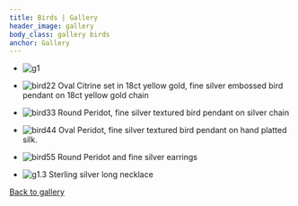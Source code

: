 ```yaml
---
title: Birds | Gallery
header_image: gallery
body_class: gallery birds
anchor: Gallery
---
```


*   ![g1](/images/gallery/g1.1.jpg)

*   ![bird22](/images/gallery/rev_bird22.jpg)
    Oval Citrine set in 18ct yellow gold, fine silver embossed bird pendant
    on 18ct yellow gold chain

*   ![bird33](/images/gallery/rev_bird33.jpg)
    Round Peridot, fine silver textured bird pendant on silver chain

*   ![bird44](/images/gallery/rev_bird44.jpg)
    Oval Peridot, fine silver textured bird pendant on hand platted silk.

*   ![bird55](/images/gallery/rev_bird55.jpg)
    Round Peridot and fine silver earrings

*   ![g1.3](/images/gallery/g1.3.jpg)
    Sterling silver long necklace

[Back to gallery](/gallery/)
